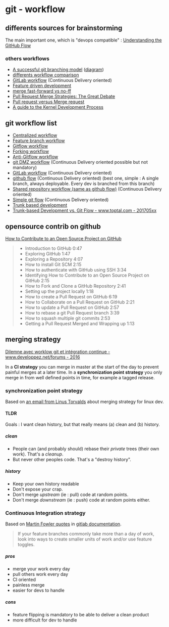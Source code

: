 # git - workflow

## differents sources for brainstorming

The main important one, which is "devops compatible" : [Understanding the GitHub Flow](https://guides.github.com/introduction/flow/)

### others workflows

- [A successful git branching model](http://nvie.com/posts/a-successful-git-branching-model/) ([diagram](http://nvie.com/img/git-model@2x.png))
- [differents workflow comparison](https://www.atlassian.com/git/tutorials/comparing-workflows)
- [GitLab workflow](http://doc.gitlab.com/ee/workflow/gitlab_flow.html) (Continuous Delivery oriented)
- [Feature driven development](https://en.wikipedia.org/wiki/Feature-driven_development)
- [merge fast-forward vs no-ff](http://stackoverflow.com/a/2850413)
- [Pull Request Merge Strategies: The Great Debate](https://developer.atlassian.com/blog/2014/12/pull-request-merge-strategies-the-great-debate/)
- [Pull request versus Merge request](http://stackoverflow.com/questions/22199432/pull-request-vs-merge-request)
- [A guide to the Kernel Development Process](https://www.kernel.org/doc/html/v4.16/process/development-process.html)

## git workflow list

- [Centralized workflow](https://www.atlassian.com/git/tutorials/comparing-workflows/centralized-workflow)
- [Feature branch workflow](https://www.atlassian.com/git/tutorials/comparing-workflows/feature-branch-workflow)
- [Gitflow workflow](https://www.atlassian.com/git/tutorials/comparing-workflows/gitflow-workflow)
- [Forking workflow](https://www.atlassian.com/git/tutorials/comparing-workflows/forking-workflow)
- [Anti-Gitflow workflow](http://endoflineblog.com/gitflow-considered-harmful)
- [git DMZ workflow](https://gist.github.com/djspiewak/9f2f91085607a4859a66) (Continuous Delivery oriented possible but not mandatory)
- [GitLab workflow](http://doc.gitlab.com/ee/workflow/gitlab_flow.html) (Continuous Delivery oriented)
- [github flow](http://www.nicoespeon.com/fr/2013/08/quel-git-workflow-pour-mon-projet/#le-github-flow) (Continuous Delivery oriented) (best one, simple : A single branch, always deployable. Every dev is branched from this branch)
- [Shared repository workflow (same as github flow)](https://gist.github.com/seshness/3943237) (Continuous Delivery oriented)
- [Simple git flow](http://blogs.atlassian.com/2014/01/simple-git-workflow-simple/) (Continuous Delivery oriented)
- [Trunk based development](https://trunkbaseddevelopment.com/)
- [Trunk-based Development vs. Git Flow - www.toptal.com - 201705xx](https://www.toptal.com/software/trunk-based-development-git-flow)

## opensource contrib on github

[How to Contribute to an Open Source Project on GitHub](https://egghead.io/courses/how-to-contribute-to-an-open-source-project-on-github)

> - Introduction to GitHub 0:47
> - Exploring GitHub 1:47
> - Exploring a Repository 4:07
> - How to install Git SCM 2:15
> - How to authenticate with GitHub using SSH 3:34
> - Identifying How to Contribute to an Open Source Project on GitHub 2:15
> - How to Fork and Clone a GitHub Repository 2:41
> - Setting up the project locally 1:18
> - How to create a Pull Request on GitHub 6:19
> - How to Collaborate on a Pull Request on GitHub 2:21
> - How to update a Pull Request on GitHub 2:57
> - How to rebase a git Pull Request branch 3:39
> - How to squash multiple git commits 2:53
> - Getting a Pull Request Merged and Wrapping up 1:13


## merging strategy

[Dilemne avec worklow git et intégration continue - www.developpez.net/forums - 2016](https://www.developpez.net/forums/d1599839/general-developpement/alm/usine-logicielle/dilemne-worklow-git-integration-continue/)

In a **CI strategy** you can merge in master at the start of the day to prevent painful merges at a later time.
In a **synchronization point strategy** you only merge in from well defined points in time, for example a tagged release.

### synchronization point strategy
Based on [an email from Linus Torvalds](https://www.mail-archive.com/dri-devel@lists.sourceforge.net/msg39091.html) about merging strategy for linux dev.

#### TLDR
Goals : I want clean history, but that really means (a) clean and (b) history.

##### clean
- People can (and probably should) rebase their _private_ trees (their own work). That's a _cleanup_.
- But never other peoples code. That's a "destroy history".

##### history
- Keep your own history readable
- Don't expose your crap.
- Don't merge _upstream_ (ie : pull) code at random points.
- Don't merge _downstream_ (ie : push) code at random points either.

### Continuous Integration strategy
Based on [Martin Fowler quotes](http://martinfowler.com/bliki/FeatureToggle.html) in [gitlab documentation](http://doc.gitlab.com/ee/workflow/gitlab_flow.html#do-not-order-commits-with-rebase).
> If your feature branches commonly take more than a day of work, look into ways to create smaller units of work and/or use feature toggles.

##### pros
- merge your work every day
- pull others work every day
- CI oriented
- painless merge
- easier for devs to handle

##### cons
- feature flipping is mandatory to be able to deliver a clean product
- more difficult for dev to handle

